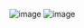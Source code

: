 ![image](https://user-images.githubusercontent.com/58163867/130825336-c7624dc4-7d0b-4299-87d4-a8c6b9307392.png)
![image](https://user-images.githubusercontent.com/58163867/130825543-9940673c-b188-4946-ab63-968614c73520.png)
